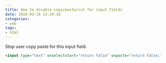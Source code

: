 ```yaml
---
title: How to disable copy/paste/cut for input fields
date: 2018-03-16 13:34:18
categories:
- web
tags:
- html
---
```


Stop user copy paste for this input field.

```html
<input type="text" onselectstart="return false" onpaste="return false;" onCopy="return false" onCut="return false" onDrag="return false" onDrop="return false" autocomplete=off/>
```

